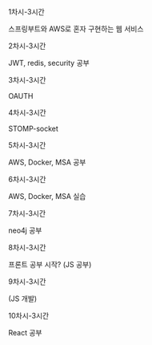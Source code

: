 1차시-3시간

스프링부트와 AWS로 혼자 구현하는 웹 서비스

2차시-3시간

 JWT, redis, security 공부 

3차시-3시간

OAUTH

4차시-3시간

STOMP-socket

5차시-3시간

AWS, Docker, MSA 공부

6차시-3시간

AWS, Docker, MSA 실습

7차시-3시간

neo4j 공부

8차시-3시간

프론트 공부 시작? 
(JS 공부)

9차시-3시간

(JS 개발)

10차시-3시간

React 공부